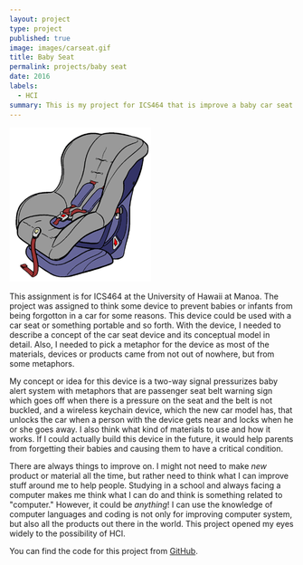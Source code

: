 ```yaml
---
layout: project
type: project
published: true
image: images/carseat.gif
title: Baby Seat
permalink: projects/baby seat
date: 2016
labels:
  - HCI
summary: This is my project for ICS464 that is improve a baby car seat to prevent babies or infants from being forgotton in a car.
---
```


<div class="ui small rounded images">
  <img class="ui image" src="../images/carseat.gif">
</div>



This assignment is for ICS464 at the University of Hawaii at Manoa.  The project was assigned to think some device to prevent babies or infants from being forgotton in a car for some reasons.  This device could be used with a car seat or something portable and so forth.  With the device, I needed to describe a concept of the car seat device and its conceptual model in detail.  Also, I needed to pick a metaphor for the device as most of the materials, devices or products came from not out of nowhere, but from some metaphors.  

My concept or idea for this device is a two-way signal pressurizes baby alert system with metaphors that are passenger seat belt warning sign which goes off when there is a pressure on the seat and the belt is not buckled, and a wireless keychain device, which the new car model has, that unlocks the car when a person with the device gets near and locks when he or she goes away.  I also think what kind of materials to use and how it works.  If I could actually build this device in the future, it would help parents from forgetting their babies and causing them to have a critical condition.

There are always things to improve on.  I might not need to make *new* product or material all the time, but rather need to think what I can improve stuff around me to help people.  Studying in a school and always facing a computer makes me think what I can do and think is something related to "computer."  However, it could be *anything*!  I can use the knowledge of computer languages and coding is not only for improving computer system, but also all the products out there in the world.  This project opened my eyes widely to the possibility of HCI. 


You can find the code for this project from [GitHub](https://github.com/minakod/ICS/blob/master/ICS464_carseat.doc).
